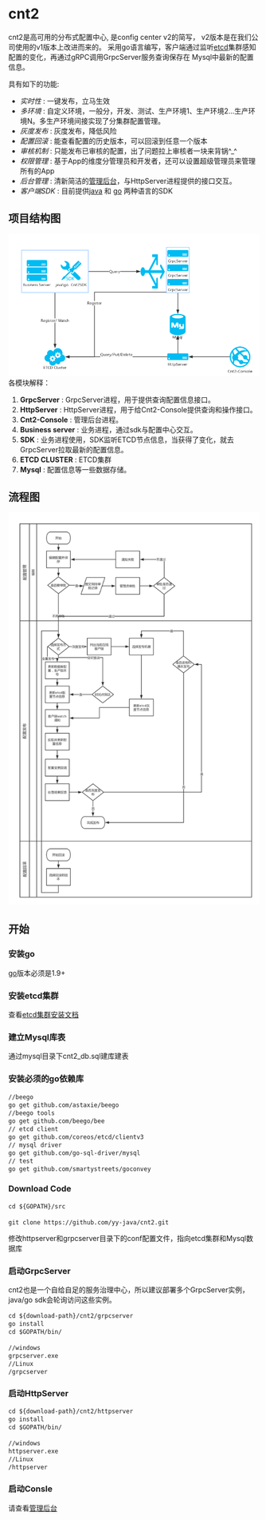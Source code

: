 [console]: https://github.com/yy-java/cnt2-console
[gosdk]: https://github.com/yy-java/cnt2-gosdk
[javasdk]: https://github.com/yy-java/cnt2-javasdk
[etcd]: https://github.com/coreos/etcd
[etcd-cluster-install]: https://github.com/coreos/etcd/blob/master/Documentation/op-guide/clustering.md
[go-install]: https://golang.org/dl/

# cnt2

   cnt2是高可用的分布式配置中心, 是config center v2的简写， v2版本是在我们公司使用的v1版本上改进而来的。
采用go语言编写，客户端通过监听[etcd][etcd]集群感知配置的变化，再通过gRPC调用GrpcServer服务查询保存在
Mysql中最新的配置信息。

具有如下的功能:

* *实时性* : 一键发布，立马生效
* *多环境* : 自定义环境，一般分，开发、测试、生产环境1、生产环境2...生产环境N。多生产环境间接实现了分集群配置管理。
* *灰度发布* : 灰度发布，降低风险
* *配置回滚* : 能查看配置的历史版本，可以回滚到任意一个版本
* *审核机制* : 只能发布已审核的配置，出了问题拉上审核者一块来背锅^_^
* *权限管理* : 基于App的维度分管理员和开发者，还可以设置超级管理员来管理所有的App
* *后台管理* : 清新简洁的[管理后台][console]，与HttpServer进程提供的接口交互。
* *客户端SDK* : 目前提供[java][javasdk] 和 [go][gosdk] 两种语言的SDK

## 项目结构图

![structure](statics/structure.png)
各模块解释：
1. **GrpcServer** : GrpcServer进程，用于提供查询配置信息接口。 
2. **HttpServer** : HttpServer进程，用于给Cnt2-Console提供查询和操作接口。
3. **Cnt2-Console** : 管理后台进程。
4. **Business server** : 业务进程，通过sdk与配置中心交互。
5. **SDK** : 业务进程使用，SDK监听ETCD节点信息，当获得了变化，就去GrpcServer拉取最新的配置信息。
6. **ETCD CLUSTER** : ETCD集群
7. **Mysql** : 配置信息等一些数据存储。


## 流程图
![structure](statics/flow.png)



## 开始

### 安装go

 [go][go-install]版本必须是1.9+
 
### 安装etcd集群

 查看[etcd集群安装文档][etcd-cluster-install]

### 建立Mysql库表
 通过mysql目录下cnt2_db.sql建库建表
 
 
### 安装必须的go依赖库
```
//beego
go get github.com/astaxie/beego 
//beego tools
go get github.com/beego/bee 
// etcd client
go get github.com/coreos/etcd/clientv3  
// mysql driver
go get github.com/go-sql-driver/mysql  
// test
go get github.com/smartystreets/goconvey 
```

### Download Code

```
cd ${GOPATH}/src

git clone https://github.com/yy-java/cnt2.git
```

修改httpserver和grpcserver目录下的conf配置文件，指向etcd集群和Mysql数据库

### 启动GrpcServer

cnt2也是一个自给自足的服务治理中心，所以建议部署多个GrpcServer实例，java/go sdk会轮询访问这些实例。
```
cd ${download-path}/cnt2/grpcserver
go install
cd $GOPATH/bin/

//windows
grpcserver.exe
//Linux
/grpcserver
```

### 启动HttpServer

```
cd ${download-path}/cnt2/httpserver
go install
cd $GOPATH/bin/

//windows
httpserver.exe
//Linux
/httpserver
```

### 启动Consle

请查看[管理后台][console]

